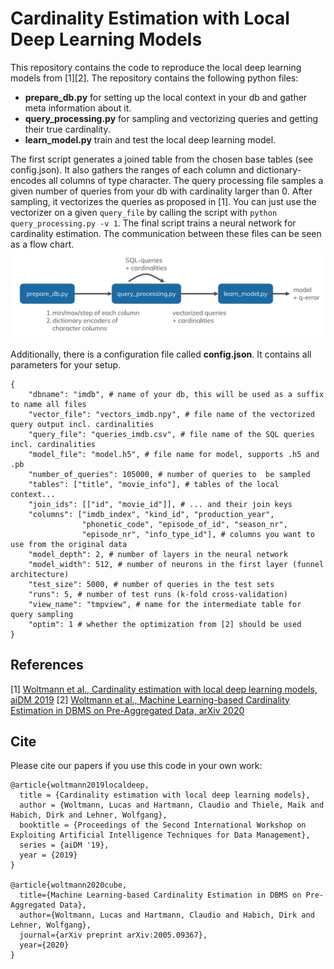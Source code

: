 Cardinality Estimation with Local Deep Learning Models
====

This repository contains the code to reproduce the local deep learning models from [1][2].
The repository contains the following python files:

* **prepare_db.py** for setting up the local context in your db and gather meta information about it.
* **query_processing.py** for sampling and vectorizing queries and getting their true cardinality.
* **learn_model.py** train and test the local deep learning model.

The first script generates a joined table from the chosen base tables (see config.json). It also gathers the ranges of each column and dictionary-encodes all columns of type character. The query processing file samples a given number of queries from your db with cardinality larger than 0. After sampling, it vectorizes the queries as proposed in [1]. You can just use the vectorizer on a given `query_file` by calling the script with `python query_processing.py -v 1`. The final script trains a neural network for cardinality estimation. The communication between these files can be seen as a flow chart.
![flow chart](overview.png)

Additionally, there is a configuration file called **config.json**. It contains all parameters for your setup.
```
{
    "dbname": "imdb", # name of your db, this will be used as a suffix to name all files
    "vector_file": "vectors_imdb.npy", # file name of the vectorized query output incl. cardinalities
    "query_file": "queries_imdb.csv", # file name of the SQL queries incl. cardinalities
    "model_file": "model.h5", # file name for model, supports .h5 and .pb
    "number_of_queries": 105000, # number of queries to  be sampled
    "tables": ["title", "movie_info"], # tables of the local context...
    "join_ids": [["id", "movie_id"]], # ... and their join keys
    "columns": ["imdb_index", "kind_id", "production_year", 
                "phonetic_code", "episode_of_id", "season_nr", 
                "episode_nr", "info_type_id"], # columns you want to use from the original data
    "model_depth": 2, # number of layers in the neural network
    "model_width": 512, # number of neurons in the first layer (funnel architecture)
    "test_size": 5000, # number of queries in the test sets
    "runs": 5, # number of test runs (k-fold cross-validation)
    "view_name": "tmpview", # name for the intermediate table for query sampling
    "optim": 1 # whether the optimization from [2] should be used
}
```

## References

[1] [Woltmann et al., Cardinality estimation with local deep learning models, aiDM 2019](https://dl.acm.org/citation.cfm?id=3329875)
[2] [Woltmann et al., Machine Learning-based Cardinality Estimation in DBMS on Pre-Aggregated Data, arXiv 2020](https://arxiv.org/abs/2005.09367)

## Cite

Please cite our papers if you use this code in your own work:
```
@article{woltmann2019localdeep,
  title = {Cardinality estimation with local deep learning models},
  author = {Woltmann, Lucas and Hartmann, Claudio and Thiele, Maik and Habich, Dirk and Lehner, Wolfgang},
  booktitle = {Proceedings of the Second International Workshop on Exploiting Artificial Intelligence Techniques for Data Management},
  series = {aiDM '19},
  year = {2019}
}

@article{woltmann2020cube,
  title={Machine Learning-based Cardinality Estimation in DBMS on Pre-Aggregated Data},
  author={Woltmann, Lucas and Hartmann, Claudio and Habich, Dirk and Lehner, Wolfgang},
  journal={arXiv preprint arXiv:2005.09367},
  year={2020}
}
```
